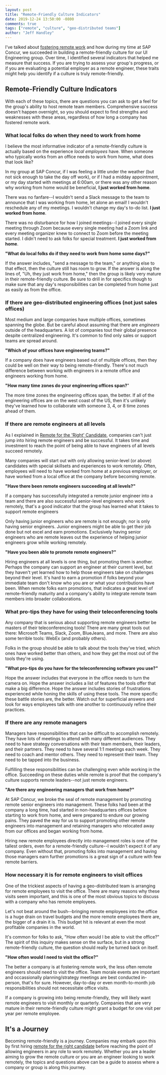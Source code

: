 ```yaml
---
layout: post
title: "Remote-Friendly Culture Indicators"
date: 2019-12-24 13:50:00 -0800
comments: true
tags: ["remote", "culture", "geo-distributed teams"]
author: "Jeff Handley"
---
```

I've talked about [fostering remote work](/2018-10-21/fostering-remote-work) and how during my time at SAP Concur, we succeeded in building a remote-friendly culture for our UI Engineering group. Over time, I identified several indicators that helped me measure that success. If you are trying to assess your group's progress, or if you are evaluating a potential employer as a remote engineer, these traits might help you identify if a culture is truly remote-friendly.

## Remote-Friendly Culture Indicators

With each of these topics, there are questions you can ask to get a feel for the group's ability to host remote team members. Comprehensive success doesn't happen overnight, so you should expect to find strengths and weaknesses with these areas, regardless of how long a company has fostered remote work.

### What local folks do when they need to work from home

I believe the most informative indicator of a remote-friendly culture is actually based on the experience _local employees_ have. When someone who typically works from an office needs to work from home, what does that look like?

In my group at SAP Concur, if I was feeling a little under the weather (but not sick enough to take the day off work), or if I had a midday appointment, or my day started with meetings at 6:00am, or there was any other reason why working from home would be beneficial, **I just worked from home**.

There was no fanfare--I wouldn't send a Slack message to the team to announce that I was working from home, let alone an email! I wouldn't reschedule any of my meetings. I wouldn't change my day's to-do list. **I just worked from home**.

There was no disturbance for how I joined meetings--I joined every single meeting through Zoom because every single meeting had a Zoom link and every meeting organizer knew to connect to Zoom before the meeting started. I didn't need to ask folks for special treatment. **I just worked from home**.

**"What do local folks do if they need to work from home some days?"**

If the answer includes, "send a message to the team," or anything else to that effect, then the culture still has room to grow. If the answer is along the lines of, "Uh, they just work from home," then the group is likely very mature in their remote-friendly culture. Be sure to drill in for specifics though to make sure that any day's responsibilities can be completed from home just as easily as from the office.

### If there are geo-distributed engineering offices (not just sales offices)

Most medium and large companies have multiple offices, sometimes spanning the globe. But be careful about assuming that there are _engineers_ outside of the headquarters. A lot of companies tout their global presence despite centralized engineering. It's common to find only sales or support teams are spread around.

**"Which of your offices have engineering teams?"**

If a company does have engineers based out of multiple offices, then they could be well on their way to being remote-friendly. There's not much difference between working with engineers in a remote office and engineers working from home.

**"How many time zones do your engineering offices span?**"

The more time zones the engineering offices span, the better. If all of the engineering offices are on the west coast of the US, then it's unlikely they've learned how to collaborate with someone 3, 4, or 8 time zones ahead of them.

### If there are remote engineers at all levels

As I explained in [Remote for the 'Right' Candidate](/2019-12-24/remote-for-the-right-candidate), companies can't just jump into hiring remote engineers and be successful. It takes time and investment to reach the point of being able to have engineers of all levels succeed remotely.

Many companies will start out with only allowing senior-level (or above) candidates with special skillsets and experiences to work remotely. Often, employees will need to have worked from home at a previous employer, or have worked from a local office at the company before becoming remote.

**"Have there been remote engineers succeeding at all levels?"**

If a company has successfully integrated a remote junior engineer into a team and there are also successful senior-level engineers who work remotely, that's a good indicator that the group has learned what it takes to support remote engineers

Only having junior engineers who are remote is not enough; nor is only having senior engineers. Junior engineers might be able to get their job done but not excel and earn promotions. Exclusively having senior engineers who are remote leaves out the experience of helping junior engineers grow while working remotely.

**"Have you been able to promote remote engineers?"**

Hiring engineers at all levels is one thing, but promoting them is another. Perhaps the company can support an engineer at their current level, but they haven't yet learned how to help those engineers take on challenges beyond their level. It's hard to earn a promotion if folks beyond your immediate team don't know who you are or what your contributions have been. When remote folks earn promotions, that indicates a great level of remote-friendly maturity and a company's ability to integrate remote team members into broader collaborations.

### What pro-tips they have for using their teleconferencing tools

Any company that is serious about supporting remote engineers better be masters of their teleconferencing tools! There are many great tools out there: Microsoft Teams, Slack, Zoom, BlueJeans, and more. There are also some terrible tools: WebEx (and probably others).

Folks in the group should be able to talk about the tools they've tried, which ones have worked better than others, and how they get the most out of the tools they're using.

**"What pro-tips do you have for the teleconferencing software you use?"**

Hope the answer includes that everyone in the office needs to turn the camera on. Hope the answer includes a list of features the tools offer that make a big difference. Hope the answer includes stories of frustrations experienced while honing the skills of using these tools. The more specific these battle stories are, the better. Watch out for superficial answers and look for ways employees talk with one another to continuously refine their practices.

### If there are any remote managers

Managers have responsibilities that can be difficult to accomplish remotely. They have lots of meetings to attend with many different audiences. They need to have strategy conversations with their team members, their leaders, and their partners. They need to have several 1:1 meetings each week. They need to coach and mentor others. They need to represent their team. They need to be tapped into the business.

Fulfilling these responsibilities can be challenging even while working in the office. Succeeding on these duties while remote is proof that the company's culture supports remote leaders--not just remote engineers.

**"Are there any engineering managers that work from home?"**

At SAP Concur, we broke the seal of remote management by promoting remote senior engineers into management. These folks had been at the company a long time, had started in non-headquarters offices before starting to work from home, and were prepared to endure our growing pains. They paved the way for us to support promoting other remote engineers into management and retaining managers who relocated away from our offices and began working from home.

Hiring new remote employees directly into management roles is one of the tallest orders, even for a remote-friendly culture--I wouldn't expect it of any company. Even without that, promoting folks into management and having those managers earn further promotions is a great sign of a culture with few remote barriers.

### How necessary it is for remote engineers to visit offices

One of the trickiest aspects of having a geo-distributed team is arranging for remote employees to visit the office. There are many reasons why these visits seem important, and this is one of the most obvious topics to discuss with a company who has remote employees.

Let's not beat around the bush--bringing remote employees into the office is a huge drain on travel budgets and the more remote employees there are, the bigger of a drain it is. This budget hit is relevant at even the most profitable companies in the world.

It's common for folks to ask, "How often would I be able to visit the office?" The spirit of this inquiry makes sense on the surface, but in a strong remote-friendly culture, the question should really be turned back on itself.

**"How often would I need to visit the office?"**

The better a company is at fostering remote work, the less often remote engineers should need to visit the office. Team morale events are important and occassionally planning/strategy meetings are best conducted in-person, that's for sure. However, day-to-day or even month-to-month job responsibilities should not necessitate office visits.

If a company is growing into being remote-friendly, they will likely want remote engineers to visit monthly or quarterly. Companies that are very mature in their remote-friendly culture might grant a budget for one visit per year per remote employee.

## It's a Journey

Becoming remote-friendly is a journey. Companies may embark upon this by first hiring [remote for the right candidate](/2019-12-24/remote-for-the-right-candidate) before reaching the point of allowing engineers in any role to work remotely. Whether you are a leader aiming to grow the remote culture or you are an engineer looking to work remotely, the topics and questions above can be a guide to assess where a company or group is along this journey.
